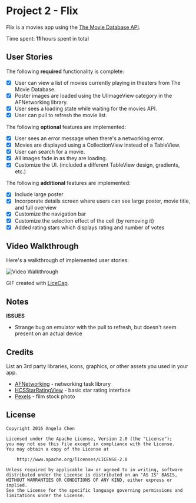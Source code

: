 # Project 2 - Flix

Flix is a movies app using the [The Movie Database API](http://docs.themoviedb.apiary.io/#).

Time spent: **11** hours spent in total

## User Stories

The following **required** functionality is complete:

- [X] User can view a list of movies currently playing in theaters from The Movie Database.
- [X] Poster images are loaded using the UIImageView category in the AFNetworking library.
- [X] User sees a loading state while waiting for the movies API.
- [X] User can pull to refresh the movie list.

The following **optional** features are implemented:

- [X] User sees an error message when there's a networking error.
- [X] Movies are displayed using a CollectionView instead of a TableView.
- [X] User can search for a movie.
- [X] All images fade in as they are loading.
- [X] Customize the UI. (included a different TableView design, gradients, etc.)

The following **additional** features are implemented:

- [X] Include large poster
- [X] Incorporate details screen where users can see large poster, movie title, and full overview
- [X] Customize the navigation bar
- [X] Customize the selection effect of the cell (by removing it)
- [X] Added rating stars which displays rating and number of votes

## Video Walkthrough

Here's a walkthrough of implemented user stories:

<img src='http://i.imgur.com/PLKd8R9.gif' title='Video Walkthrough' width='' alt='Video Walkthrough' />

GIF created with [LiceCap](http://www.cockos.com/licecap/).

## Notes

**ISSUES**
- Strange bug on emulator with the pull to refresh, but doesn't seem present on an actual device

## Credits

List an 3rd party libraries, icons, graphics, or other assets you used in your app.

- [AFNetworking](https://github.com/AFNetworking/AFNetworking) - networking task library
- [HCSStarRatingView](https://github.com/hsousa/HCSStarRatingView) - basic star rating interface
- [Pexels](https://www.pexels.com/photo/camera-event-live-settings-66134/) - film stock photo

## License

    Copyright 2016 Angela Chen

    Licensed under the Apache License, Version 2.0 (the "License");
    you may not use this file except in compliance with the License.
    You may obtain a copy of the License at

        http://www.apache.org/licenses/LICENSE-2.0

    Unless required by applicable law or agreed to in writing, software
    distributed under the License is distributed on an "AS IS" BASIS,
    WITHOUT WARRANTIES OR CONDITIONS OF ANY KIND, either express or implied.
    See the License for the specific language governing permissions and
    limitations under the License.
